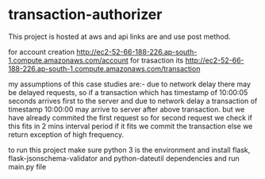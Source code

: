 # transaction-authorizer

This project is hosted at aws and api links are and use post method.

for account creation http://ec2-52-66-188-226.ap-south-1.compute.amazonaws.com/account 
for trasaction its http://ec2-52-66-188-226.ap-south-1.compute.amazonaws.com/transaction

my assumptions of this case studies are:-
due to network delay there may be delayed requests, so if a transaction which has timestamp of 10:00:05 seconds arrives first to the server and due to network delay a transaction of timestamp 10:00:00 may arrive to server after above transaction. but we have already commited the first request so for second request we check if this fits in 2 mins interval period if it fits we commit the transaction else we return exception of high frequency.

to run this project make sure python 3 is the environment and install flask, flask-jsonschema-validator and python-dateutil dependencies
and run main.py file

